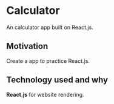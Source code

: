 # Calculator
An calculator app built on React.js.

## Motivation
Create a app to practice React.js.

## Technology used and why
**React.js** for website rendering.  